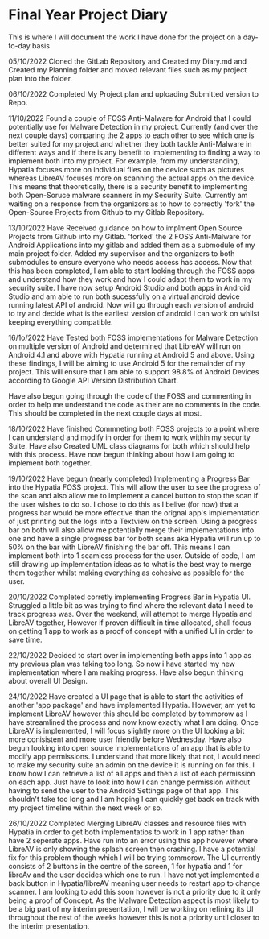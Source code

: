 # Final Year Project Diary

This is where I will document the work I have done for the project on a day-to-day basis

05/10/2022
Cloned the GitLab Repository and Created my Diary.md and Created my Planning folder and moved relevant files such as my project plan into the folder.

06/10/2022
Completed My Project plan and uploading Submitted version to Repo.

11/10/2022
Found a couple of FOSS Anti-Malware for Android that I could potentially use for Malware Detection in my project. Currently (and over the next couple days) comparing the 2 apps to each other to see which one is better suited for my project and whether they both tackle Anti-Malware in different ways and if there is any benefit to implementing to finding a way to implement both into my project. For example, from my understanding, Hypatia focuses more on individual files on the device such as pictures whereas LibreAV focuses more on scanning the actual apps on the device. This means that theoretically, there is a security benefit to implementing both Open-Soruce malware scanners in my Security Suite. Currently am waiting on a response from the organizors as to how to correctly 'fork' the Open-Source Projects from Github to my Gitlab Repository.

13/10/2022
Have Received guidance on how to implment Open Source Projects from Github into my Gitlab. 'forked' the 2 FOSS Anti-Malware for Android Applications into my gitlab and added them as a submodule of my main project folder. Added my supervisor and the organizers to both submodules to ensure everyone who needs access has access. Now that this has been completed, I am able to start looking through the FOSS apps and understand how they work and how I could adapt them to work in my security suite. I have now setup Android Studio and both apps in Android Studio and am able to run both sucessfully on a virtual android device running latest API of android. Now will go through each version of android to try and decide what is the earliest version of android I can work on whilst keeping everything compatible.

16/1o/2022 
Have Tested both FOSS implementations for Malware Detection on multiple version of Android and determined that LibreAV will run on Android 4.1 and above with Hypatia running at Android 5 and above. Using these findings, I will be aiming to use Android 5 for the remainder of my project. This will ensure that I am able to support 98.8% of Android Devices according to Google API Version Distribution Chart.

Have also begun going through the code of the FOSS and commenting in order to help me understand the code as their are no comments in the code. This should be completed in the next couple days at most.

18/10/2022
Have finished Commneting both FOSS projects to a point where I can understand and modify in order for them to work within my security Suite. Have also Created UML class diagrams for both which should help with this process. Have now begun thinking about how i am going to implement both together.

19/10/2022
Have begun (nearly completed) Implementing a Progress Bar into the Hypatia FOSS project. This will allow the user to see the progress of the scan and also allow me to implement a cancel button to stop the scan if the user wishes to do so. I chose to do this as I belive (for now) that a progress bar would be more effective than the orignal app's implementation of just printing out the logs into a Textview on the screen. Using a progress bar on both will also allow me potentially merge their implementations into one and have a single progress bar for both scans aka Hypatia will run up to 50% on the bar with LibreAV finishing the bar off. This means I can implement both into 1 seamless process for the user. Outside of code, I am still drawing up implementation ideas as to what is the best way to merge them together whilst making everything as cohesive as possible for the user.

20/10/2022
Completed corretly implementing Progress Bar in Hypatia UI. Struggled a little bit as was trying to find where the relevant data I need to track progress was. Over the weekend, will attempt to merge Hypatia and LibreAV together, However if proven difficult in time allocated, shall focus on getting 1 app to work as a proof of concept with a unified UI in order to save time.

22/10/2022
Decided to start over in implementing both apps into 1 app as my previous plan was taking too long. So now i have started my new implementation where I am making progress. Have also begun thinking about overall UI Design.

24/10/2022
Have created a UI page that is able to start the activities of another 'app package' and have implemented Hypatia. However, am yet to implement LibreAV however this should be completed by tommorow as I have streamlined the process and now know exactly what I am doing. Once LibreAV is implemented, I will focus slightly more on the UI looking a bit more conisistent and more user friendly before Wednesday. Have also begun looking into open source implementations of an app that is able to modify app permissions. I understand that more likely that not, I would need to make my security suite an admin on the device it is running on for this. I know how I can retrieve a list of all apps and then a list of each permission on each app. Just have to look into how I can change permission without having to send the user to the Android Settings page of that app. This shouldn't take too long and I am hoping I can quickly get back on track with my project timeline within the next week or so.

26/10/2022
Completed Merging LibreAV classes and resource files with Hypatia in order to get both implementatios to work in 1 app rather than have 2 seperate apps. Have run into an error using this app however where LibreAV is only showing the splash screen then crashing. I have a potential fix for this problem though which I will be trying tommorow. The UI currently consists of 2 buttons in the centre of the screen, 1 for hypatia and 1 for libreAv and the user decides which one to run. I have not yet implemented a back button in Hypatia/libreAV meaning user needs to restart app to change scanner. I am looking to add this soon however is not a priority due to it only being a proof of Concept. As the Malware Detection aspect is most likely to be a big part of my interim presentation, I will be working on refining its UI throughout the rest of the weeks however this is not a priority until closer to the interim presentation.